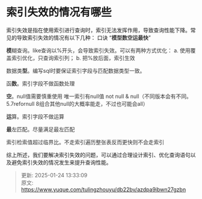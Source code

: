 # 索引失效的情况有哪些

索引失效是指在使用索引进行查询时，索引无法发挥作用，导致查询性能下降。常见的导致索引失效的情况有以下几种： 口诀 “**<font style="color:rgb(51, 51, 51);">模型数空运最快</font>**”

**<font style="color:rgb(51, 51, 51);">模</font>**<font style="color:rgb(51, 51, 51);">糊查询。like查询以%开头，会导致索引失效。可以有两种方式优化： a. 使用覆盖索引优化，只查询索引列； b. 把%放后面，索引生效</font>

<font style="color:rgb(51, 51, 51);">数据类</font>**<font style="color:rgb(51, 51, 51);">型</font>**<font style="color:rgb(51, 51, 51);">。编写sql时要保证索引字段与匹配数据类型一致。</font>

<font style="color:rgb(51, 51, 51);">函</font>**<font style="color:rgb(51, 51, 51);">数</font>**<font style="color:rgb(51, 51, 51);">。索引字段不做函数处理</font>

**<font style="color:rgb(51, 51, 51);">空</font>**<font style="color:rgb(51, 51, 51);">。null值需要慎重使用 唯一索引有null值 not null & null（不同版本会有不同。5.7refornull 8组合其他null的大概率能走，不过也可能会all）</font>

**<font style="color:rgb(51, 51, 51);">运</font>**<font style="color:rgb(51, 51, 51);">算。索引字段不做运算</font>

**<font style="color:rgb(51, 51, 51);">最</font>**<font style="color:rgb(51, 51, 51);">左匹配。尽量满足最左匹配</font>

<font style="color:rgb(51, 51, 51);">索引检索值超过临界比。不走索引遍历整张表反而更快则不会走索引</font>

综上所述，我们要解决索引失效的问题，可以通过合理设计索引、优化查询语句以及避免索引失效的情况发生来提升查询性能。



> 更新: 2025-01-24 13:33:09  
> 原文: <https://www.yuque.com/tulingzhouyu/db22bv/azdpa9ibwn27gzbn>
